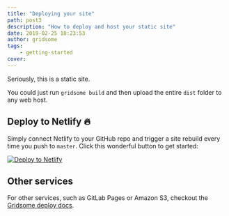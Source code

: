 ```yaml
---
title: "Deploying your site"
path: post3
description: "How to deploy and host your static site"
date: 2019-02-25 18:23:53
author: gridsome
tags:
    - getting-started
cover:
---
```


Seriously, this is a static site.

You could just run `gridsome build` and then upload the entire `dist` folder to any web host.

## Deploy to Netlify 🔥

Simply connect Netlify to your GitHub repo and trigger a site rebuild every time you push to `master`.
Click this wonderful button to get started:

[![Deploy to Netlify](https://www.netlify.com/img/deploy/button.svg)](https://app.netlify.com/start/deploy?repository=https://github.com/hellocosmin/gridsome-starter-bleda)

## Other services

For other services, such as GitLab Pages or Amazon S3, checkout the [Gridsome deploy docs](https://gridsome.org/docs/deploy-to-amazon-s3).
